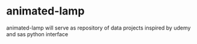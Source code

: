 # animated-lamp
animated-lamp will serve as repository of data projects inspired by udemy and sas python interface

